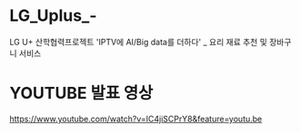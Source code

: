 # LG_Uplus_-
LG U+ 산학협력프로젝트 'IPTV에 AI/Big data를 더하다' _ 요리 재료 추천 및 장바구니 서비스



# YOUTUBE 발표 영상
https://www.youtube.com/watch?v=IC4jiSCPrY8&feature=youtu.be
